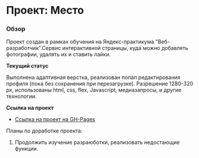 # Проект: Место

### Обзор

Проект создан в рамках обучения на Яндекс-практикума "Веб-разработчик".Сервис интерактивной страницы, куда можно
добавлять фотографии, удалять их и ставить лайки.

**Текущий статус**

Выполнена адаптивная верстка, реализован попап редактирования профиля (пока без сохранения при перезагрузке).
Разрешение 1280-320 px, использованы html, css, flex, Javascript, медиазапросы, и другие технологии.

**Ссылка на проект**

* [Ссылка на проект на GH-Pages ](https://ark75.github.io/russian-travel/)

Планы по доработке проекта:

1. Продолжить изучение разраюботки, реализовать недостающие функции.


